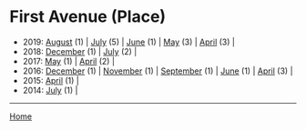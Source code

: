 # First Avenue (Place)

  * 2019: 
      [August](./first-avenue-place-2019-08.md) (1) | 
      [July](./first-avenue-place-2019-07.md) (5) | 
      [June](./first-avenue-place-2019-06.md) (1) | 
      [May](./first-avenue-place-2019-05.md) (3) | 
      [April](./first-avenue-place-2019-04.md) (3) | 
  * 2018: 
      [December](./first-avenue-place-2018-12.md) (1) | 
      [July](./first-avenue-place-2018-07.md) (2) | 
  * 2017: 
      [May](./first-avenue-place-2017-05.md) (1) | 
      [April](./first-avenue-place-2017-04.md) (2) | 
  * 2016: 
      [December](./first-avenue-place-2016-12.md) (1) | 
      [November](./first-avenue-place-2016-11.md) (1) | 
      [September](./first-avenue-place-2016-09.md) (1) | 
      [June](./first-avenue-place-2016-06.md) (1) | 
      [April](./first-avenue-place-2016-04.md) (3) | 
  * 2015: 
      [April](./first-avenue-place-2015-04.md) (1) | 
  * 2014: 
      [July](./first-avenue-place-2014-07.md) (1) | 

----

[Home](../)
